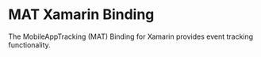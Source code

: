# MAT Xamarin Binding

The MobileAppTracking (MAT) Binding for Xamarin provides event tracking functionality.
